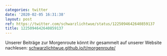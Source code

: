 ```yaml
---
categories: twitter
date: '2020-02-05 16:31:38'
layout: post
ref: https://twitter.com/schwarzlichtwue/status/1225094642640859137
title: 1225094642640859137
---
```

Unserer Beiträge zur Morgenroute könnt ihr gesammelt auf unserer Website nachlesen: [schwarzlichtwue.github.io/t/morgenroute/](https://schwarzlichtwue.github.io/t/morgenroute/)
